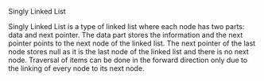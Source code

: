 Singly Linked List

Singly Linked List is a type of linked list where each node has two parts: data and next pointer. The data part stores the information and the next pointer points to the next node of the linked list. The next pointer of the last node stores null as it is the last node of the linked list and there is no next node. Traversal of items can be done in the forward direction only due to the linking of every node to its next node.

